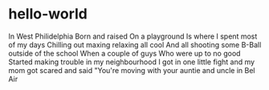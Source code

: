 # hello-world

In West Philidelphia 
Born and raised
On a playground
Is where I spent most of my days
Chilling out maxing relaxing all cool
And all shooting some B-Ball outside of the school
When a couple of guys
Who were up to no good
Started making trouble in my neighbourhood
I got in one little fight and my mom got scared and said
"You're moving with your auntie and uncle in Bel Air
